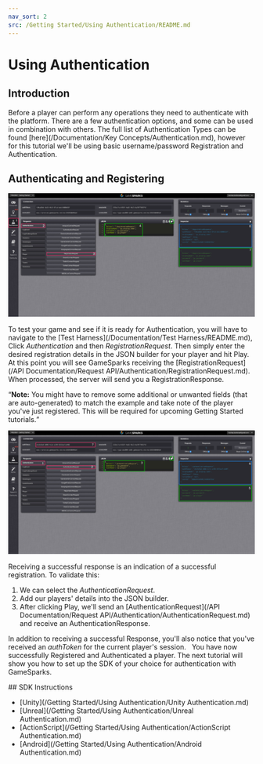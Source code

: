 ```yaml
---
nav_sort: 2
src: /Getting Started/Using Authentication/README.md
---
```


# Using Authentication

## Introduction

Before a player can perform any operations they need to authenticate with the platform. There are a few authentication options, and some can be used in combination with others. The full list of Authentication Types can be found [here](/Documentation/Key Concepts/Authentication.md), however for this tutorial we'll be using basic username/password Registration and Authentication.

## Authenticating and Registering

![](img/UsingAuthentication/1.png)

To test your game and see if it is ready for Authentication, you will have to navigate to the [Test Harness](/Documentation/Test Harness/README.md), Click *Authentication* and then *RegistrationRequest*. Then simply enter the desired registration details in the JSON builder for your player and hit Play. At this point you will see GameSparks receiving the [RegistrationRequest](/API Documentation/Request API/Authentication/RegistrationRequest.md). When processed, the server will send you a RegistrationResponse.

<q>**Note:** You might have to remove some additional or unwanted fields (that are auto-generated) to match the example and take note of the player you've just registered. This will be required for upcoming Getting Started tutorials.</q>

![](img/UsingAuthentication/2.png)

Receiving a successful response is an indication of a successful registration. To validate this:
1. We can select the *AuthenticationRequest*.
2. Add our players' details into the JSON builder.
3. After clicking Play, we'll send an [AuthenticationRequest](/API Documentation/Request API/Authentication/AuthenticationRequest.md) and receive an AuthenticationResponse.

In addition to receiving a successful Response, you'll also notice that you've received an *authToken* for the current player's session.
 
You have now successfully Registered and Authenticated a player. The next tutorial will show you how to set up the SDK of your choice for authentication with GameSparks.      

## SDK Instructions

* [Unity](/Getting Started/Using Authentication/Unity Authentication.md)
* [Unreal](/Getting Started/Using Authentication/Unreal Authentication.md)
* [ActionScript](/Getting Started/Using Authentication/ActionScript Authentication.md)
* [Android](/Getting Started/Using Authentication/Android Authentication.md)
